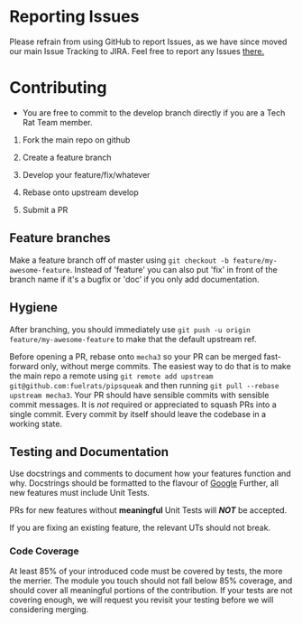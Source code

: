# Reporting Issues

Please refrain from using GitHub to report Issues, as we have since moved our main Issue Tracking to JIRA. Feel free to report any Issues [there.](http://t.fuelr.at/help)

# Contributing

* You are free to commit to the develop branch directly if you are a Tech Rat Team member.

1. Fork the main repo on github
2. Create a feature branch
3. Develop your feature/fix/whatever

4. Rebase onto upstream develop
5. Submit a PR

## Feature branches

Make a feature branch off of master using `git checkout -b feature/my-awesome-feature`. Instead of 'feature' you can also put 'fix' in front of the branch name if it's a bugfix or 'doc' if you only add documentation.

## Hygiene

After branching, you should immediately use `git push -u origin feature/my-awesome-feature` to make that the default upstream ref.

Before opening a PR, rebase onto `mecha3` so your PR can be merged fast-forward only, without merge commits. The easiest way to do that is to make the main repo a remote using `git remote add upstream git@github.com:fuelrats/pipsqueak` and then running `git pull --rebase upstream mecha3`. Your PR should have sensible commits with sensible commit messages. It is *not* required or appreciated to squash PRs into a single commit. Every commit by itself should leave the codebase in a working state.

## Testing and Documentation

Use docstrings and comments to document how your features function and why.
Docstrings should be formatted to the flavour of [Google](https://google.github.io/styleguide/pyguide.html?showone=Comments#Comments)
Further, all new features must include Unit Tests.
 
PRs for new features without **meaningful** Unit Tests will _**NOT**_
be accepted. 

If you are fixing an existing feature, the relevant UTs should not break. 

### Code Coverage
At least 85% of your introduced code must be covered by tests, the more the merrier.
The module you touch should not fall below 85% coverage, and should cover all meaningful portions of the contribution.
If your tests are not covering enough, we will request you revisit your testing before we will considering merging.
